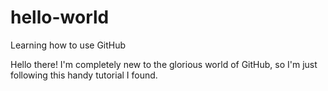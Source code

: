 # hello-world
Learning how to use GitHub

Hello there!
I'm completely new to the glorious world of GitHub, so I'm just following this handy tutorial I found.
